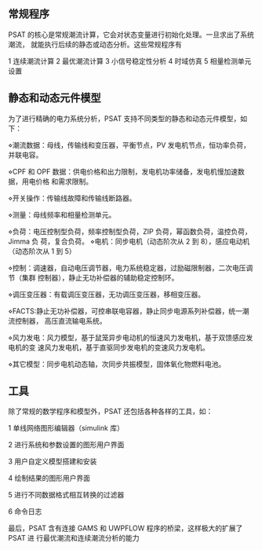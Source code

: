 ## 常规程序

PSAT 的核心是常规潮流计算，它会对状态变量进行初始化处理。一旦求出了系统潮流， 就能执行后续的静态或动态分析。这些常规程序有

 1 连续潮流计算 2 最优潮流计算 3 小信号稳定性分析 4 时域仿真 5 相量检测单元设置

## 静态和动态元件模型

为了进行精确的电力系统分析，PSAT 支持不同类型的静态和动态元件模型，如下： 

⋄潮流数据：母线，传输线和变压器，平衡节点，PV 发电机节点，恒功率负荷，并联电容。

⋄CPF 和 OPF 数据：供电价格和出力限制，发电机功率储备，发电机慢加速数据，用电价格 和需求限制。 

⋄开关操作：传输线故障和传输线断路器。

⋄测量：母线频率和相量检测单元。 

⋄负荷：电压控制型负荷，频率控制型负荷，ZIP 负荷，幂函数负荷，温控负荷， Jimma 负 荷，复合负荷。 ⋄电机：同步电机（动态阶次从 2 到 8），感应电动机（动态阶次从 1 到 5） 

⋄控制：调速器，自动电压调节器，电力系统稳定器，过励磁限制器，二次电压调节（集群 控制器），静止无功补偿器的辅助稳定控制环。 

⋄调压变压器：有载调压变压器，无功调压变压器，移相变压器。 

⋄FACTS:静止无功补偿器，可控串联电容器，静止同步电源系列补偿器，统一潮流控制器， 高压直流输电系统。 

⋄风力发电：风力模型，基于鼠笼异步电动机的恒速风力发电机，基于双馈感应发电机的变 速风力发电机，基于直驱同步发电机的变速风力发电机。 

⋄其它模型：同步电机动态轴，次同步共振模型，固体氧化物燃料电池。

## 工具

除了常规的数学程序和模型外，PSAT 还包括各种各样的工具，如：

1 单线网络图形编辑器（simulink 库） 

2 进行系统和参数设置的图形用户界面 

3 用户自定义模型搭建和安装 

4 绘制结果的图形用户界面 

5 进行不同数据格式相互转换的过滤器 

6 命令日志

最后，PSAT 含有连接 GAMS 和 UWPFLOW 程序的桥梁，这样极大的扩展了 PSAT 进 行最优潮流和连续潮流分析的能力
